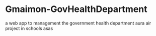 # Gmaimon-GovHealthDepartment
a web app to management the government health department aura air project in schools
asas